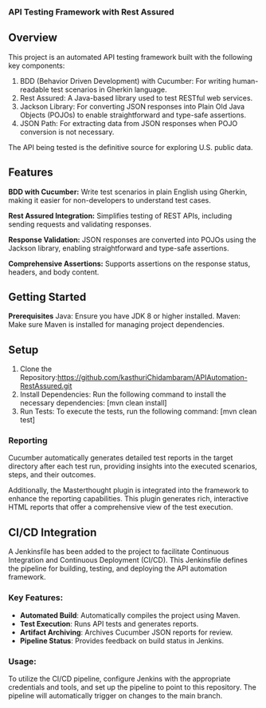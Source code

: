 ### API Testing Framework with Rest Assured

## Overview
This project is an automated API testing framework built with the following key components:

1. BDD (Behavior Driven Development) with Cucumber: For writing human-readable test scenarios in Gherkin language.
2. Rest Assured: A Java-based library used to test RESTful web services.
3. Jackson Library: For converting JSON responses into Plain Old Java Objects (POJOs) to enable straightforward and type-safe assertions.
4. JSON Path: For extracting data from JSON responses when POJO conversion is not necessary.

  The API being tested is the definitive source for exploring U.S. public data.

## Features

**BDD with Cucumber:** Write test scenarios in plain English using Gherkin, making it easier for non-developers to understand test cases.

**Rest Assured Integration:** Simplifies testing of REST APIs, including sending requests and validating responses.

**Response Validation:** JSON responses are converted into POJOs using the Jackson library, enabling straightforward and type-safe assertions.

**Comprehensive Assertions:** Supports assertions on the response status, headers, and body content.


## Getting Started

**Prerequisites**
Java: Ensure you have JDK 8 or higher installed.
Maven: Make sure Maven is installed for managing project dependencies.

## Setup

1. Clone the Repository:https://github.com/kasthuriChidambaram/APIAutomation-RestAssured.git
2. Install Dependencies:
   Run the following command to install the necessary dependencies:
   [mvn clean install]
3. Run Tests:
   To execute the tests, run the following command:
   [mvn clean test]

### Reporting

Cucumber automatically generates detailed test reports in the target directory after each test run, providing insights into the executed scenarios, steps, and their outcomes.

Additionally, the Masterthought plugin is integrated into the framework to enhance the reporting capabilities. This plugin generates rich, interactive HTML reports that offer a comprehensive view of the test execution.

## CI/CD Integration

A Jenkinsfile has been added to the project to facilitate Continuous Integration and Continuous Deployment (CI/CD). This Jenkinsfile defines the pipeline for building, testing, and deploying the API automation framework.

### Key Features:
- **Automated Build**: Automatically compiles the project using Maven.
- **Test Execution**: Runs API tests and generates reports.
- **Artifact Archiving**: Archives Cucumber JSON reports for review.
- **Pipeline Status**: Provides feedback on build status in Jenkins.

### Usage:
To utilize the CI/CD pipeline, configure Jenkins with the appropriate credentials and tools, and set up the pipeline to point to this repository. The pipeline will automatically trigger on changes to the main branch.



